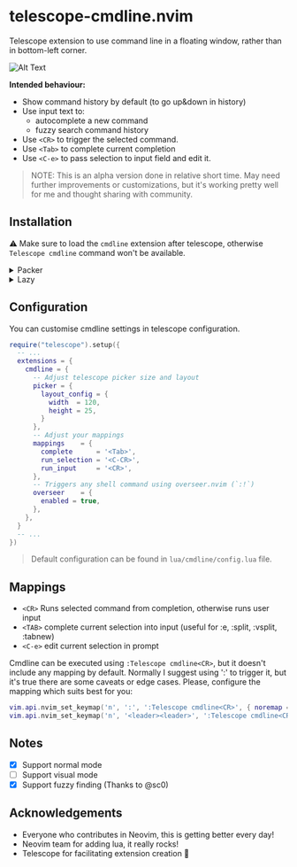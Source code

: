 # telescope-cmdline.nvim

Telescope extension to use command line in a floating window, rather
than in bottom-left corner.

![Alt Text](.docs/demo.gif)

**Intended behaviour:**
- Show command history by default (to go up&down in history)
- Use input text to: 
    - autocomplete a new command
    - fuzzy search command history
- Use `<CR>` to trigger the selected command.
- Use `<Tab>` to complete current completion
- Use `<C-e>` to pass selection to input field and edit it.

> NOTE: This is an alpha version done in relative short time. May need
> further improvements or customizations, but it's working pretty well
> for me and thought sharing with community.

## Installation

⚠️ Make sure to load the `cmdline` extension after telescope, otherwise
`Telescope cmdline` command won't be available.

<details>
<summary>Packer</summary>

```lua
use { 'jonarrien/telescope-cmdline.nvim' }

```lua
require("telescope").setup({})
require("telescope").load_extension('cmdline')
```

</details>

<details>
<summary>Lazy</summary>

Install package as telescope dependency

```lua
{
  "nvim-telescope/telescope.nvim",
  tag = "0.1.5",
  dependencies = {
    'nvim-lua/plenary.nvim',
    'jonarrien/telescope-cmdline.nvim',
  },
  keys = {
    { ':', '<cmd>Telescope cmdline<cr>', desc = 'Cmdline' }
  },
  opts = {
    ...
    extensions = {
      cmdline = {
        ... plugin settings ...
      },
    }
    ...
  }, 
  config = function(_, opts)
    require("telescope").setup(opts)
    require("telescope").load_extension('cmdline')
  end,
}
```

</details>


## Configuration

You can customise cmdline settings in telescope configuration.

```lua
require("telescope").setup({
  -- ...
  extensions = {
    cmdline = {
      -- Adjust telescope picker size and layout
      picker = {
        layout_config = {
          width  = 120,
          height = 25,
        }
      },
      -- Adjust your mappings 
      mappings    = {
        complete      = '<Tab>',
        run_selection = '<C-CR>',
        run_input     = '<CR>',
      },
      -- Triggers any shell command using overseer.nvim (`:!`)
      overseer    = {
        enabled = true,
      },
    },
  }
  -- ...
})
```

> Default configuration can be found in `lua/cmdline/config.lua` file.

## Mappings

- `<CR>`  Runs selected command from completion, otherwise runs user input
- `<TAB>` complete current selection into input (useful for :e, :split, :vsplit, :tabnew)
- `<C-e>` edit current selection in prompt

Cmdline can be executed using `:Telescope cmdline<CR>`, but it doesn't
include any mapping by default. Normally I suggest using ':' to
trigger it, but it's true there are some caveats or edge cases.
Please, configure the mapping which suits best for you:

```lua
vim.api.nvim_set_keymap('n', ':', ':Telescope cmdline<CR>', { noremap = true, desc = "Cmdline" })
vim.api.nvim_set_keymap('n', '<leader><leader>', ':Telescope cmdline<CR>', { noremap = true, desc = "Cmdline" })
```

## Notes

- [x] Support normal mode
- [ ] Support visual mode
- [x] Support fuzzy finding (Thanks to @sc0)

## Acknowledgements

- Everyone who contributes in Neovim, this is getting better every day!
- Neovim team for adding lua, it really rocks!
- Telescope for facilitating extension creation 💪
